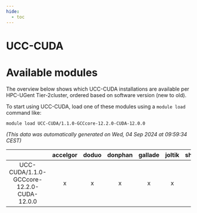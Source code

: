 ```yaml
---
hide:
  - toc
---
```


UCC-CUDA
========

# Available modules


The overview below shows which UCC-CUDA installations are available per HPC-UGent Tier-2cluster, ordered based on software version (new to old).

To start using UCC-CUDA, load one of these modules using a `module load` command like:

```shell
module load UCC-CUDA/1.1.0-GCCcore-12.2.0-CUDA-12.0.0
```

*(This data was automatically generated on Wed, 04 Sep 2024 at 09:59:34 CEST)*  

| |accelgor|doduo|donphan|gallade|joltik|shinx|skitty|
| :---: | :---: | :---: | :---: | :---: | :---: | :---: | :---: |
|UCC-CUDA/1.1.0-GCCcore-12.2.0-CUDA-12.0.0|x|x|x|x|x|x|x|
